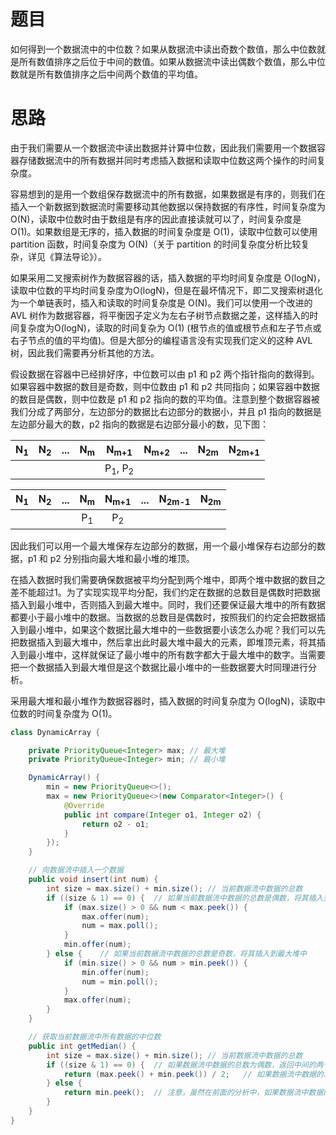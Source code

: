 # 题目

如何得到一个数据流中的中位数？如果从数据流中读出奇数个数值，那么中位数就是所有数值排序之后位于中间的数值。如果从数据流中读出偶数个数值，那么中位数就是所有数值排序之后中间两个数值的平均值。

# 思路

由于我们需要从一个数据流中读出数据并计算中位数，因此我们需要用一个数据容器存储数据流中的所有数据并同时考虑插入数据和读取中位数这两个操作的时间复杂度。

容易想到的是用一个数组保存数据流中的所有数据，如果数据是有序的，则我们在插入一个新数据到数据流时需要移动其他数据以保持数据的有序性，时间复杂度为 O(N)，读取中位数时由于数组是有序的因此直接读就可以了，时间复杂度是 O(1)。如果数组是无序的，插入数据的时间复杂度是 O(1)，读取中位数可以使用 partition 函数，时间复杂度为 O(N)（关于 partition 的时间复杂度分析比较复杂，详见《算法导论》）。

如果采用二叉搜索树作为数据容器的话，插入数据的平均时间复杂度是 O(logN)，读取中位数的平均时间复杂度为O(logN)，但是在最坏情况下，即二叉搜索树退化为一个单链表时，插入和读取的时间复杂度是 O(N)。我们可以使用一个改进的 AVL 树作为数据容器，将平衡因子定义为左右子树节点数据之差，这样插入的时间复杂度为O(logN)，读取的时间复杂为 O(1) (根节点的值或根节点和左子节点或右子节点的值的平均值)。但是大部分的编程语言没有实现我们定义的这种 AVL 树，因此我们需要再分析其他的方法。

假设数据在容器中已经排好序，中位数可以由 p1 和 p2 两个指针指向的数得到。如果容器中数据的数目是奇数，则中位数由 p1 和 p2 共同指向；如果容器中数据的数目是偶数，则中位数是 p1 和 p2 指向的数的平均值。注意到整个数据容器被我们分成了两部分，左边部分的数据比右边部分的数据小，并且 p1 指向的数据是左边部分最大的数，p2 指向的数据是右边部分最小的数，见下图：

| N<sub>1</sub> | N<sub>2</sub> | ...  | N<sub>m</sub> |       N<sub>m+1</sub>        | N<sub>m+2</sub> | ...  | N<sub>2m</sub> | N<sub>2m+1</sub> |
| :-----------: | :-----------: | :--: | :-----------: | :--------------------------: | :-------------: | :--: | :------------: | :--------------: |
|               |               |      |               | P<sub>1</sub>, P<sub>2</sub> |                 |      |                |                  |

| N<sub>1</sub> | N<sub>2</sub> | ...  | N<sub>m</sub> | N<sub>m+1</sub> | ...  | N<sub>2m-1</sub> | N<sub>2m</sub> |
| :-----------: | :-----------: | :--: | :-----------: | :-------------: | :--: | :--------------: | :------------: |
|               |               |      | P<sub>1</sub> |  P<sub>2</sub>  |      |                  |                |

因此我们可以用一个最大堆保存左边部分的数据，用一个最小堆保存右边部分的数据，p1 和 p2 分别指向最大堆和最小堆的堆顶。

在插入数据时我们需要确保数据被平均分配到两个堆中，即两个堆中数据的数目之差不能超过1。为了实现实现平均分配，我们约定在数据的总数目是偶数时把数据插入到最小堆中，否则插入到最大堆中。同时，我们还要保证最大堆中的所有数据都要小于最小堆中的数据。当数据的总数目是偶数时，按照我们的约定会把数据插入到最小堆中，如果这个数据比最大堆中的一些数据要小该怎么办呢？我们可以先把数据插入到最大堆中，然后拿出此时最大堆中最大的元素，即堆顶元素，将其插入到最小堆中，这样就保证了最小堆中的所有数字都大于最大堆中的数字。当需要把一个数据插入到最大堆但是这个数据比最小堆中的一些数据要大时同理进行分析。

采用最大堆和最小堆作为数据容器时，插入数据的时间复杂度为 O(logN)，读取中位数的时间复杂度为 O(1)。

```java
class DynamicArray {

    private PriorityQueue<Integer> max; // 最大堆
    private PriorityQueue<Integer> min; // 最小堆

    DynamicArray() {
        min = new PriorityQueue<>();
        max = new PriorityQueue<>(new Comparator<Integer>() {
            @Override
            public int compare(Integer o1, Integer o2) {
                return o2 - o1;
            }
        });
    }

    // 向数据流中插入一个数据
    public void insert(int num) {
        int size = max.size() + min.size();	// 当前数据流中数据的总数
        if ((size & 1) == 0) {	// 如果当前数据流中数据的总数是偶数，将其插入到最小堆中
            if (max.size() > 0 && num < max.peek()) {
                max.offer(num);
                num = max.poll();
            }
            min.offer(num);
        } else {	// 如果当前数据流中数据的总数是奇数，将其插入到最大堆中
            if (min.size() > 0 && num > min.peek()) {
                min.offer(num);
                num = min.poll();
            }
            max.offer(num);
        }
    }

    // 获取当前数据流中所有数据的中位数
    public int getMedian() {
        int size = max.size() + min.size();	// 当前数据流中数据的总数
        if ((size & 1) == 0) {	// 如果数据流中数据的总数为偶数，返回中间的两个数的平均值
            return (max.peek() + min.peek()) / 2;	// 如果数据流中数据的总数为奇数，返回中间的数
        } else {
            return min.peek();  // 注意，虽然在前面的分析中，如果数据流中数据的总数是奇数，p1和p2同时指向数据流中间的那个数，这里无论是返回最小堆的堆顶元素还是最大堆的堆顶元素应该都是可以的。但是在实现上只有最小堆的堆顶才指示中间的那个数，因此这里只能返回最小堆的堆顶元素
        }
    }
}
```


